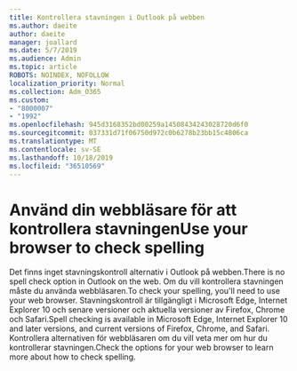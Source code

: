 ```yaml
---
title: Kontrollera stavningen i Outlook på webben
ms.author: daeite
author: daeite
manager: joallard
ms.date: 5/7/2019
ms.audience: Admin
ms.topic: article
ROBOTS: NOINDEX, NOFOLLOW
localization_priority: Normal
ms.collection: Adm_O365
ms.custom:
- "8000007"
- "1992"
ms.openlocfilehash: 945d3168352bd00259a14508434243028720d6f0
ms.sourcegitcommit: 037331d71f06750d972c0b6278b23bb15c4806ca
ms.translationtype: MT
ms.contentlocale: sv-SE
ms.lasthandoff: 10/18/2019
ms.locfileid: "36510569"
---
```

# <a name="use-your-browser-to-check-spelling"></a><span data-ttu-id="12b30-102">Använd din webbläsare för att kontrollera stavningen</span><span class="sxs-lookup"><span data-stu-id="12b30-102">Use your browser to check spelling</span></span>

<span data-ttu-id="12b30-103">Det finns inget stavningskontroll alternativ i Outlook på webben.</span><span class="sxs-lookup"><span data-stu-id="12b30-103">There is no spell check option in Outlook on the web.</span></span> <span data-ttu-id="12b30-104">Om du vill kontrollera stavningen måste du använda webbläsaren.</span><span class="sxs-lookup"><span data-stu-id="12b30-104">To check your spelling, you'll need to use your web browser.</span></span> <span data-ttu-id="12b30-105">Stavningskontroll är tillgängligt i Microsoft Edge, Internet Explorer 10 och senare versioner och aktuella versioner av Firefox, Chrome och Safari.</span><span class="sxs-lookup"><span data-stu-id="12b30-105">Spell checking is available in Microsoft Edge, Internet Explorer 10 and later versions, and current versions of Firefox, Chrome, and Safari.</span></span> <span data-ttu-id="12b30-106">Kontrollera alternativen för webbläsaren om du vill veta mer om hur du kontrollerar stavningen.</span><span class="sxs-lookup"><span data-stu-id="12b30-106">Check the options for your web browser to learn more about how to check spelling.</span></span>